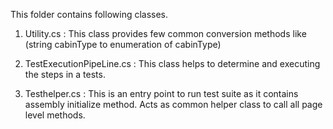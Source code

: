 ﻿This folder contains following classes.

1. Utility.cs : This class provides few common conversion methods like (string cabinType to enumeration of cabinType)

2. TestExecutionPipeLine.cs : This class helps to determine and executing the steps in a tests.

3. Testhelper.cs : This is an entry point to run test suite as it contains assembly initialize method. Acts as common helper class to call all page level methods.